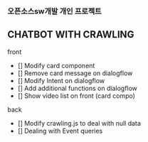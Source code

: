 ### 오픈소스sw개발 개인 프로젝트
## CHATBOT WITH CRAWLING

front
- [] Modify card component 
- [] Remove card message on dialogflow
- [] Modify Intent on dialogflow
- [] Add additional functions on dialogflow
- [] Show video list on front (card compo)

back
- [] Modify crawling.js to deal with null data
- [] Dealing with Event queries